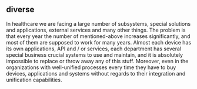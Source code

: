 ## diverse
In healthcare we are facing a large number of subsystems, special solutions and applications, external services and many other things. The problem is that every year the number of mentioned-above increases significantly, and most of them are supposed to work for many years. Almost each device has its own applications, API and / or services, each department has several special business crucial systems to use and maintain, and it is absolutely impossible to replace or throw away any of this stuff. Moreover, even in the organizations with well-unified processes every time they have to buy devices, applications and systems without regards to their integration and unification capabilities. 